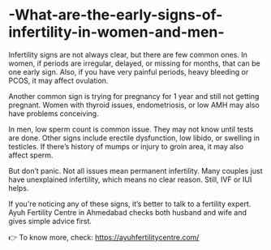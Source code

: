 # -What-are-the-early-signs-of-infertility-in-women-and-men-

Infertility signs are not always clear, but there are few common ones. In women, if periods are irregular, delayed, or missing for months, that can be one early sign. Also, if you have very painful periods, heavy bleeding or PCOS, it may affect ovulation.

Another common sign is trying for pregnancy for 1 year and still not getting pregnant. Women with thyroid issues, endometriosis, or low AMH may also have problems conceiving.

In men, low sperm count is common issue. They may not know until tests are done. Other signs include erectile dysfunction, low libido, or swelling in testicles. If there’s history of mumps or injury to groin area, it may also affect sperm.

But don’t panic. Not all issues mean permanent infertility. Many couples just have unexplained infertility, which means no clear reason. Still, IVF or IUI helps.

If you're noticing any of these signs, it’s better to talk to a fertility expert. Ayuh Fertility Centre in Ahmedabad checks both husband and wife and gives simple advice first.

👉 To know more, check: https://ayuhfertilitycentre.com/

